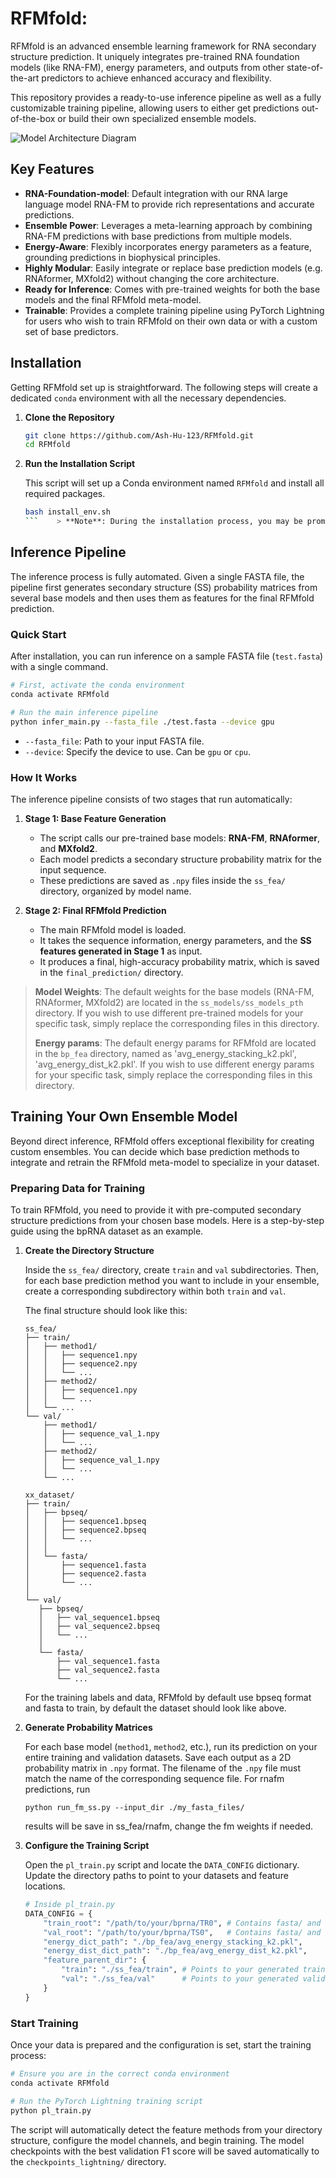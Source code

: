 # RFMfold: 

RFMfold is an advanced ensemble learning framework for RNA secondary structure prediction. It uniquely integrates pre-trained RNA foundation models (like RNA-FM), energy parameters, and outputs from other state-of-the-art predictors to achieve enhanced accuracy and flexibility.

This repository provides a ready-to-use inference pipeline as well as a fully customizable training pipeline, allowing users to either get predictions out-of-the-box or build their own specialized ensemble models.

![Model Architecture Diagram](https://raw.githubusercontent.com/Ash-Hu-123/RFMfold/main/pics/overview.png)


## Key Features

- **RNA-Foundation-model**: Default integration with our RNA large language model RNA-FM to provide rich representations and accurate predictions.
- **Ensemble Power**: Leverages a meta-learning approach by combining RNA-FM predictions with base predictions from multiple models.
- **Energy-Aware**: Flexibly incorporates energy parameters as a feature, grounding predictions in biophysical principles.
- **Highly Modular**: Easily integrate or replace base prediction models (e.g. RNAformer, MXfold2) without changing the core architecture.
- **Ready for Inference**: Comes with pre-trained weights for both the base models and the final RFMfold meta-model.
- **Trainable**: Provides a complete training pipeline using PyTorch Lightning for users who wish to train RFMfold on their own data or with a custom set of base predictors.

## Installation

Getting RFMfold set up is straightforward. The following steps will create a dedicated `conda` environment with all the necessary dependencies.

1.  **Clone the Repository**

    ```bash
    git clone https://github.com/Ash-Hu-123/RFMfold.git
    cd RFMfold
    ```

2.  **Run the Installation Script**

    This script will set up a Conda environment named `RFMfold` and install all required packages.

    ```bash
    bash install_env.sh
    ```    > **Note**: During the installation process, you may be prompted to confirm installations. Please answer `yes` to all prompts to ensure a complete setup.

## Inference Pipeline

The inference process is fully automated. Given a single FASTA file, the pipeline first generates secondary structure (SS) probability matrices from several base models and then uses them as features for the final RFMfold prediction.

### Quick Start

After installation, you can run inference on a sample FASTA file (`test.fasta`) with a single command.

```bash
# First, activate the conda environment
conda activate RFMfold

# Run the main inference pipeline
python infer_main.py --fasta_file ./test.fasta --device gpu
```

-   `--fasta_file`: Path to your input FASTA file.
-   `--device`: Specify the device to use. Can be `gpu` or `cpu`.

### How It Works

The inference pipeline consists of two stages that run automatically:

1.  **Stage 1: Base Feature Generation**
    -   The script calls our pre-trained base models: **RNA-FM**, **RNAformer**, and **MXfold2**.
    -   Each model predicts a secondary structure probability matrix for the input sequence.
    -   These predictions are saved as `.npy` files inside the `ss_fea/` directory, organized by model name.

2.  **Stage 2: Final RFMfold Prediction**
    -   The main RFMfold model is loaded.
    -   It takes the sequence information, energy parameters, and the **SS features generated in Stage 1** as input.
    -   It produces a final, high-accuracy probability matrix, which is saved in the `final_prediction/` directory.

> **Model Weights**: The default weights for the base models (RNA-FM, RNAformer, MXfold2) are located in the `ss_models/ss_models_pth` directory. If you wish to use different pre-trained models for your specific task, simply replace the corresponding files in this directory.
> 
> **Energy params**: The default energy params for RFMfold are located in the `bp_fea` directory, named as 'avg_energy_stacking_k2.pkl', 'avg_energy_dist_k2.pkl'. If you wish to use different energy params for your specific task, simply replace the corresponding files in this directory.

## Training Your Own Ensemble Model

Beyond direct inference, RFMfold offers exceptional flexibility for creating custom ensembles. You can decide which base prediction methods to integrate and retrain the RFMfold meta-model to specialize in your dataset.

### Preparing Data for Training

To train RFMfold, you need to provide it with pre-computed secondary structure predictions from your chosen base models. Here is a step-by-step guide using the bpRNA dataset as an example.

1.  **Create the Directory Structure**

    Inside the `ss_fea/` directory, create `train` and `val` subdirectories. Then, for each base prediction method you want to include in your ensemble, create a corresponding subdirectory within both `train` and `val`.

    The final structure should look like this:
    ```
    ss_fea/
    ├── train/
    │   ├── method1/
    │   │   ├── sequence1.npy
    │   │   ├── sequence2.npy
    │   │   └── ...
    │   ├── method2/
    │   │   ├── sequence1.npy
    │   │   └── ...
    │   └── ...
    └── val/
        ├── method1/
        │   ├── sequence_val_1.npy
        │   └── ...
        ├── method2/
        │   ├── sequence_val_1.npy
        │   └── ...
        └── ...
    ```
    
     ```
    xx_dataset/
    ├── train/
    │   ├── bpseq/
    │   │   ├── sequence1.bpseq
    │   │   ├── sequence2.bpseq
    │   │   └── ... 
    │   │
    │   └── fasta/
    │       ├── sequence1.fasta
    │       ├── sequence2.fasta
    │       └── ...
    │
    └── val/
        ├── bpseq/
        │   ├── val_sequence1.bpseq
        │   ├── val_sequence2.bpseq
        │   └── ...
        │
        └── fasta/
            ├── val_sequence1.fasta
            ├── val_sequence2.fasta
            └── ...
     ```
     
     For the training labels and data, RFMfold by default use bpseq format and fasta to train, by default the dataset should look like above.
    
3.  **Generate Probability Matrices**

    For each base model (`method1`, `method2`, etc.), run its prediction on your entire training and validation datasets. Save each output as a 2D probability matrix in `.npy` format. The filename of the `.npy` file must match the name of the corresponding sequence file. For rnafm predictions, run
    ```
    python run_fm_ss.py --input_dir ./my_fasta_files/
    ```
    results will be save in ss_fea/rnafm, change the fm weights if needed.

    
4.  **Configure the Training Script**

    Open the `pl_train.py` script and locate the `DATA_CONFIG` dictionary. Update the directory paths to point to your datasets and feature locations.

    ```python
    # Inside pl_train.py
    DATA_CONFIG = {
        "train_root": "/path/to/your/bprna/TR0", # Contains fasta/ and bpseq/ for training
        "val_root": "/path/to/your/bprna/TS0",   # Contains fasta/ and bpseq/ for validation
        "energy_dict_path": "./bp_fea/avg_energy_stacking_k2.pkl",
        "energy_dist_dict_path": "./bp_fea/avg_energy_dist_k2.pkl",
        "feature_parent_dir": {
            "train": "./ss_fea/train", # Points to your generated train features
            "val": "./ss_fea/val"      # Points to your generated validation features
        }
    }
    ```

### Start Training

Once your data is prepared and the configuration is set, start the training process:

```bash
# Ensure you are in the correct conda environment
conda activate RFMfold

# Run the PyTorch Lightning training script
python pl_train.py
```

The script will automatically detect the feature methods from your directory structure, configure the model channels, and begin training. The model checkpoints with the best validation F1 score will be saved automatically to the `checkpoints_lightning/` directory.
